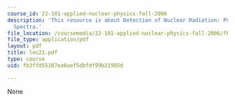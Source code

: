 ```yaml
---
course_id: 22-101-applied-nuclear-physics-fall-2006
description: 'This resource is about Detection of Nuclear Radiation: Pulse Height
  Spectra.'
file_location: /coursemedia/22-101-applied-nuclear-physics-fall-2006/fb3ffd55107ea6aef5dbfdf99b21905d_lec21.pdf
file_type: application/pdf
layout: pdf
title: lec21.pdf
type: course
uid: fb3ffd55107ea6aef5dbfdf99b21905d

---
```

None